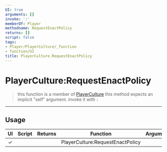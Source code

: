 ```yaml
---
UI: true
arguments: []
invoke: ':'
memberOf: Player
methodname: RequestEnactPolicy
returns: []
script: false
tags:
- Player/PlayerCulture/_function
- function/UI
title: PlayerCulture.RequestEnactPolicy
---
```

# PlayerCulture:RequestEnactPolicy
> this function is a member of [PlayerCulture](civ-6/lua/PlayerCulture.md)
> this method expects an implicit "self" argument. invoke it with `:`
-----
## Usage
|  UI | Script | Returns | Function | Arguments |
|:---:|:------:|-------:|:--------:|:---------|
|✓| ||PlayerCulture:RequestEnactPolicy||
